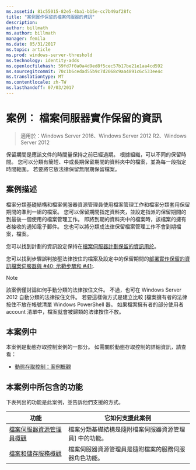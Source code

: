 ```yaml
---
ms.assetid: 81c55015-82e5-4ba1-b15e-cc7b49af28fc
title: "案例實作保留的檔案伺服器的資訊"
description: 
author: billmath
ms.author: billmath
manager: femila
ms.date: 05/31/2017
ms.topic: article
ms.prod: windows-server-threshold
ms.technology: identity-adds
ms.openlocfilehash: 59fd7f0a0a4d9ed8f5cec57b17be21e1aa4cd592
ms.sourcegitcommit: 70c1b6cedad55b9c7d2068c9aa4891c6c533ee4c
ms.translationtype: MT
ms.contentlocale: zh-TW
ms.lasthandoff: 07/03/2017
---
```

# <a name="scenario-implement-retention-of-information-on-file-servers"></a>案例︰ 檔案伺服器實作保留的資訊

>適用於：Windows Server 2016、Windows Server 2012 R2、Windows Server 2012

保留期間是應該文件的時間量保持之前已經過期。 根據組織，可以不同的保留時間。 您可以分類有簡短、中或長期保留期間的資料夾中的檔案，並為每一段指定時間範圍。 若要將它放法律保留無限期保留檔案。  
  
## <a name="BKMK_OVER"></a>案例描述  
檔案分類基礎結構和檔案伺服器資源管理員使用檔案管理工作和檔案分類套用保留期間的準則一組的檔案。 您可以保留期間指定資料夾，並設定指派的保留期間的到最後一個使用的檔案管理工作。 即將到期的資料夾中的檔案時，該檔案的擁有者接收的通知電子郵件。 您也可以將分類成法律保留檔案管理工作不會到期檔案，檔案。  
  
您可以找到計劃的資訊設定保持在[檔案伺服器計劃保留的資訊用於](assetId:///edf13190-7077-455a-ac01-f534064a9e0c)。  
  
您可以找到步驟誤判按壓法律按住的檔案及設定中的保留期間的[部署實作保留的資訊檔案伺服器與 #40; 示範步驟和 #41;](Deploy-Implementing-Retention-of-Information-on-File-Servers--Demonstration-Steps-.md).  
  
> [!NOTE]  
> 該案例僅討論如何手動分類的法律按住文件。 不過，也可在 Windows Server 2012 自動分類的法律按住文件。 若要這樣做方式是建立比較 [檔案擁有者的法律按住不放在帳號清單 Windows PowerShell 器。 如果檔案擁有者的部分使用者 account 清單中，檔案就會被歸類的法律按住不放。  
  
## <a name="in-this-scenario"></a>本案例中  
本案例是動態存取控制案例的一部分。 如需關於動態存取控制的詳細資訊，請查看：  
  
-   [動態存取控制：案例概觀](Dynamic-Access-Control--Scenario-Overview.md)  
  
## <a name="BKMK_NEW"></a>本案例中所包含的功能  
下表列出的功能是此案例，並告訴他們支援的方式。  
  
|功能|它如何支援此案例|  
|-----------|---------------------------------|  
|[檔案伺服器資源管理員概觀](https://technet.microsoft.com/library/hh831701.aspx)|檔案分類基礎結構是隨附檔案伺服器資源管理員] 中的功能。|  
|[檔案和儲存服務概觀](https://technet.microsoft.com/library/hh831487.aspx)|檔案伺服器資源管理員是隨附檔案的服務伺服器角色功能。|  
  
  



